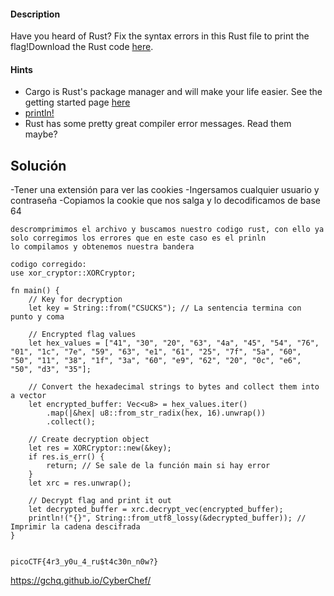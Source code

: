 #### Description

Have you heard of Rust? Fix the syntax errors in this Rust file to print the flag!Download the Rust code [here](https://challenge-files.picoctf.net/c_verbal_sleep/3f0e13f541928f420d9c8c96b06d4dbf7b2fa18b15adbd457108e8c80a1f5883/fixme1.tar.gz).

#### Hints 
- Cargo is Rust's package manager and will make your life easier. See the getting started page [here](https://doc.rust-lang.org/book/ch01-03-hello-cargo.html)
- [println!](https://doc.rust-lang.org/std/macro.println.html)
- Rust has some pretty great compiler error messages. Read them maybe?

## Solución
-Tener una extensión para ver las cookies
-Ingersamos cualquier usuario y contraseña
-Copiamos la cookie que nos salga y lo decodificamos de base 64

```
descromprimimos el archivo y buscamos nuestro codigo rust, con ello ya solo corregimos los errores que en este caso es el prinln
lo compilamos y obtenemos nuestra bandera

codigo corregido:
use xor_cryptor::XORCryptor;

fn main() {
    // Key for decryption
    let key = String::from("CSUCKS"); // La sentencia termina con punto y coma

    // Encrypted flag values
    let hex_values = ["41", "30", "20", "63", "4a", "45", "54", "76", "01", "1c", "7e", "59", "63", "e1", "61", "25", "7f", "5a", "60", "50", "11", "38", "1f", "3a", "60", "e9", "62", "20", "0c", "e6", "50", "d3", "35"];

    // Convert the hexadecimal strings to bytes and collect them into a vector
    let encrypted_buffer: Vec<u8> = hex_values.iter()
        .map(|&hex| u8::from_str_radix(hex, 16).unwrap())
        .collect();

    // Create decryption object
    let res = XORCryptor::new(&key);
    if res.is_err() {
        return; // Se sale de la función main si hay error
    }
    let xrc = res.unwrap();

    // Decrypt flag and print it out
    let decrypted_buffer = xrc.decrypt_vec(encrypted_buffer);
    println!("{}", String::from_utf8_lossy(&decrypted_buffer)); // Imprimir la cadena descifrada
}


picoCTF{4r3_y0u_4_ru$t4c30n_n0w?}
```

https://gchq.github.io/CyberChef/
